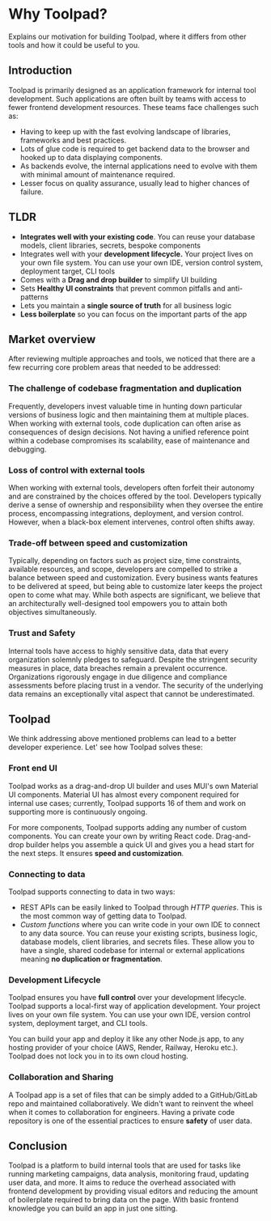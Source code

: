 # Why Toolpad?

<p class="description">Explains our motivation for building Toolpad, where it differs from other tools and how it could be useful to you.</p>

## Introduction

Toolpad is primarily designed as an application framework for internal tool development. Such applications are often built by teams with access to fewer frontend development resources. These teams face challenges such as:

- Having to keep up with the fast evolving landscape of libraries, frameworks and best practices.
- Lots of glue code is required to get backend data to the browser and hooked up to data displaying components.
- As backends evolve, the internal applications need to evolve with them with minimal amount of maintenance required.
- Lesser focus on quality assurance, usually lead to higher chances of failure.

## TLDR

- **Integrates well with your existing code**. You can reuse your database models, client libraries, secrets, bespoke components
- Integrates well with your **development lifecycle.** Your project lives on your own file system. You can use your own IDE, version control system, deployment target, CLI tools
- Comes with a **Drag and drop builder** to simplify UI building
- Sets **Healthy UI constraints** that prevent common pitfalls and anti-patterns
- Lets you maintain a **single source of truth** for all business logic
- **Less boilerplate** so you can focus on the important parts of the app

## Market overview

After reviewing multiple approaches and tools, we noticed that there are a few recurring core problem areas that needed to be addressed:

### The challenge of codebase fragmentation and duplication

Frequently, developers invest valuable time in hunting down particular versions of business logic and then maintaining them at multiple places. When working with external tools, code duplication can often arise as consequences of design decisions. Not having a unified reference point within a codebase compromises its scalability, ease of maintenance and debugging.

### Loss of control with external tools

When working with external tools, developers often forfeit their autonomy and are constrained by the choices offered by the tool. Developers typically derive a sense of ownership and responsibility when they oversee the entire process, encompassing integrations, deployment, and version control. However, when a black-box element intervenes, control often shifts away.

### Trade-off between speed and customization

Typically, depending on factors such as project size, time constraints, available resources, and scope, developers are compelled to strike a balance between speed and customization. Every business wants features to be delivered at speed, but being able to customize later keeps the project open to come what may. While both aspects are significant, we believe that an architecturally well-designed tool empowers you to attain both objectives simultaneously.

### Trust and Safety

Internal tools have access to highly sensitive data, data that every organization solemnly pledges to safeguard. Despite the stringent security measures in place, data breaches remain a prevalent occurrence. Organizations rigorously engage in due diligence and compliance assessments before placing trust in a vendor. The security of the underlying data remains an exceptionally vital aspect that cannot be underestimated.

## Toolpad

We think addressing above mentioned problems can lead to a better developer experience. Let' see how Toolpad solves these:

### Front end UI

Toolpad works as a drag-and-drop UI builder and uses MUI's own Material UI components. Material UI has almost every component required for internal use cases; currently, Toolpad supports 16 of them and work on supporting more is continuously ongoing.

For more components, Toolpad supports adding any number of custom components. You can create your own by writing React code. Drag-and-drop builder helps you assemble a quick UI and gives you a head start for the next steps. It ensures **speed and customization**.

### Connecting to data

Toolpad supports connecting to data in two ways:

- REST APIs can be easily linked to Toolpad through _HTTP queries_. This is the most common way of getting data to Toolpad.
- _Custom functions_ where you can write code in your own IDE to connect to any data source. You can reuse your existing scripts, business logic, database models, client libraries, and secrets files. These allow you to have a single, shared codebase for internal or external applications meaning **no duplication or fragmentation**.

### Development Lifecycle

Toolpad ensures you have **full control** over your development lifecycle. Toolpad supports a local-first way of application development. Your project lives on your own file system. You can use your own IDE, version control system, deployment target, and CLI tools.

You can build your app and deploy it like any other Node.js app, to any hosting provider of your choice (AWS, Render, Railway, Heroku etc.). Toolpad does not lock you in to its own cloud hosting.

### Collaboration and Sharing

A Toolpad app is a set of files that can be simply added to a GitHub/GitLab repo and maintained collaboratively. We didn't want to reinvent the wheel when it comes to collaboration for engineers. Having a private code repository is one of the essential practices to ensure **safety** of user data.

<!---
### Consistent Design

Maintaining a consistent design language throughout a web application is crucial for a seamless user experience. Toolpad helps you achieve this by providing pre-built components that follow Material Design guidelines.

Toolpad also supports adding a theme to a page which can help with a UI that matches your brand guidelines. The components have individual overrides as well, in case you wish to customize them further.


### Open-Source

MUI Toolpad is an open-source project, which follows an open-core model. It means that the core is going to remain free to use forever. In the future, we may add add paid features to support advanced use cases. However, we will not attempt to monetise the project via artificial constraints on usage, such as limits on the number of connections, components or queries.

The open-source nature of Toolpad also means that it is constantly being updated and improved by the MUI team and the community.
-->

## Conclusion

Toolpad is a platform to build internal tools that are used for tasks like running marketing campaigns, data analysis, monitoring fraud, updating user data, and more. It aims to reduce the overhead associated with frontend development by providing visual editors and reducing the amount of boilerplate required to bring data on the page. With basic frontend knowledge you can build an app in just one sitting.
